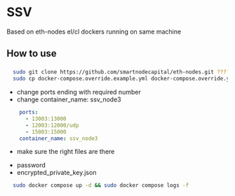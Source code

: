 # SSV
Based on eth-nodes el/cl dockers running on same machine

## How to use

###
```bash
  sudo git clone https://github.com/smartnodecapital/eth-nodes.git ????
  sudo cp docker-compose.override.example.yml docker-compose.override.yml
```

* change ports ending with required number
* change container_name: ssv_node3
```docker-compose.override.yml
    ports:
      - 13003:13000
      - 12003:12000/udp
      - 15003:15000
    container_name: ssv_node3
```

* make sure the right files are there
- password
- encrypted_private_key.json

```bash
  sudo docker compose up -d && sudo docker compose logs -f
```